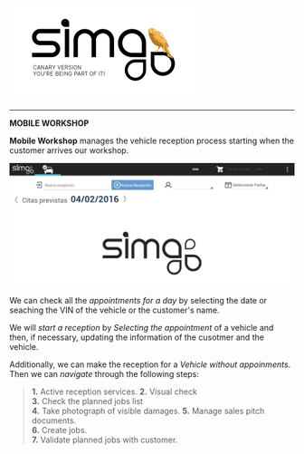 ![sima2](images/en-EN_simacanaryversionbn.png)    
  
---  
  
**MOBILE WORKSHOP**  


**Mobile Workshop** manages the vehicle reception process starting when the customer arrives our workshop.  
  
![Mobile Workshop](images/en-EN_mobileworkshop_mainscreen.png)  
  
We can check all the _appointments for a day_ by selecting the date or seaching the VIN of the vehicle or the customer's name.  
  
We will _start a reception_ by _Selecting the appointment_ of a vehicle and then, if necessary, updating the information of the cusotmer and the vehicle.   
  
Additionally, we can make the reception for a _Vehicle without appoinments_.  Then we can _navigate_ through the following steps:    

> **1.** Active reception services. 
> **2.** Visual check  
> **3.** Check the planned jobs list  
> **4.** Take photograph of visible damages.
> **5.** Manage sales pitch documents.  
> **6.** Create jobs.  
> **7.** Validate planned jobs with customer.  


   
 



